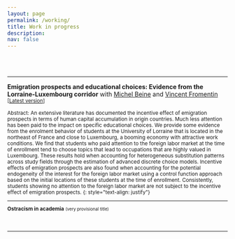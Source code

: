 ```yaml
---
layout: page
permalink: /working/
title: Work in progress
description:
nav: false
---
```


<br/><br/>

* * *
**Emigration prospects and educational choices: Evidence from the Lorraine-Luxembourg corridor** 
with [Michel Beine](https://sites.google.com/site/michelbeineeconomics/home) and [Vincent Fromentin](https://sites.google.com/site/vfromentin/home)
<small>[[Latest version](/assets/pdf/EduLorraine.pdf)]  

Abstract: An extensive literature has documented the incentive effect of emigration prospects in
terms of human capital accumulation in origin countries. Much less attention has been
paid to the impact on specific educational choices. We provide some evidence from the
enrolment behavior of students at the University of Lorraine that is located in the
northeast of France and close to Luxembourg, a booming economy with attractive work
conditions. We find that students who paid attention to the foreign labor market at
the time of enrollment tend to choose topics that lead to occupations that are highly
valued in Luxembourg. These results hold when accounting for heterogeneous substitution
patterns across study fields through the estimation of advanced discrete choice models.
Incentive effects of emigration prospects are also found when accounting for the potential
endogeneity of the interest for the foreign labor market using a control function approach
based on the initial locations of these students at the time of enrollment. Consistently,
students showing no attention to the foreign labor market are not subject to the incentive
effect of emigration prospects.
{: style="text-align: justify"}


* * *

**Ostracism in academia** <small>(very provisional title)

<br/><br/>

* * *


